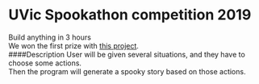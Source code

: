 # UVic Spookathon competition 2019
Build anything in 3 hours <br/>
We won the first prize with [this project](https://spookystory.herokuapp.com/).
<br/>
####Description
User will be given several situations, and they have to choose some actions.
<br/>
Then the program will generate a spooky story based on those actions.
